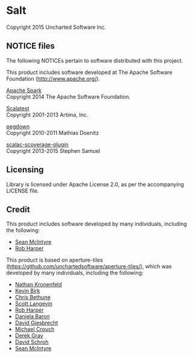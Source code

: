 # Salt
Copyright 2015 Uncharted Software Inc.

## NOTICE files

The following NOTICEs pertain to software distributed with this project.

This product includes software developed at
The Apache Software Foundation (http://www.apache.org/).


[Apache Spark](https://github.com/apache/spark)<br/>
Copyright 2014 The Apache Software Foundation.

[Scalatest](https://github.com/scalatest/scalatest)<br/>
Copyright 2001-2013 Artima, Inc.

[pegdown](https://github.com/sirthias/pegdown)<br/>
Copyright 2010-2011 Mathias Doenitz

[scalac-scoverage-plugin](https://github.com/scoverage/scalac-scoverage-plugin)<br/>
Copyright 2013-2015 Stephen Samuel

## Licensing

Library is licensed under Apache License 2.0, as per the accompanying LICENSE file.

## Credit

This product includes software developed by many individuals,
including the following:

- [Sean McIntyre](https://github.com/Ghnuberath)
- [Rob Harper](https://github.com/robharper)

This product is based on aperture-tiles
(https://github.com/unchartedsoftware/aperture-tiles/),
which was developed by many individuals, including the following:

- [Nathan Kronenfeld](https://github.com/nkronenfeld)
- [Kevin Birk](https://github.com/kbirk)
- [Chris Bethune](https://github.com/cdbethune)
- [Scott Langevin](https://github.com/slangevi)
- [Rob Harper](https://github.com/robharper)
- [Daniela Baron](https://github.com/danielabar)
- [David Giesbrecht](https://github.com/dgiesbrecht)
- [Michael Crouch](https://github.com/mecrouch)
- [Derek Gray](https://github.com/derekwsgray)
- [David Schroh](https://github.com/dschroh)
- [Sean McIntyre](https://github.com/Ghnuberath)
